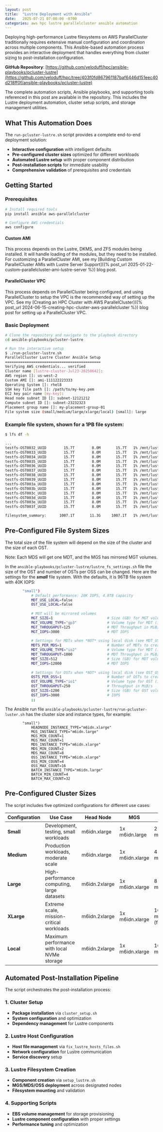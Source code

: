 ```yaml
---
layout: post
title:  "Lustre Deployment with Ansible"
date:   2025-07-21 07:00:00 -0700
categories: aws hpc lustre parallelcluster ansible automation
---
```


Deploying high-performance Lustre filesystems on AWS ParallelCluster traditionally requires extensive manual configuration and coordination across multiple components. This Ansible-based automation process provides an interactive deployment that handles everything from cluster sizing to post-installation configuration.

**GitHub Repository**: [https://github.com/veloduff/hpc/ansible-playbooks/pcluster-lustre](https://github.com/veloduff/hpc/tree/403f0fd867961187baf6446d151eec40d218ff0f/ansible-playbooks/pcluster-lustre)

The complete automation scripts, Ansible playbooks, and supporting tools referenced in this post are available in the repository. This includes the Lustre deployment automation, cluster setup scripts, and storage management utilities.

## What This Automation Does

The `run-pcluster-lustre.sh` script provides a complete end-to-end deployment solution:
- **Interactive configuration** with intelligent defaults
- **Pre-configured cluster sizes** optimized for different workloads
- **Automated Lustre setup** with proper component distribution
- **Post-installation scripts** for immediate usability
- **Comprehensive validation** of prerequisites and credentials

## Getting Started

### Prerequisites
```bash
# Install required tools
pip install ansible aws-parallelcluster

# Configure AWS credentials
aws configure
```
#### Custom AMI
This process depends on the Lustre, DKMS, and ZFS modules being installed. It will handle loading of the modules, but they need to be installed. For customizing a ParallelCluster AMI, see my [Building Custom ParallelCluster AMIs with Lustre Server Support]({% post_url 2025-01-22-custom-parallelcluster-ami-lustre-server %}) blog post.

#### ParallelCluster VPC

This process depends on ParallelCluster being configured, and using ParallelCluster to setup the VPC is the recommended way of setting up the VPC. See my 
[Creating an HPC Cluster with AWS ParallelCluster]({% post_url 2024-06-15-creating-hpc-cluster-aws-parallelcluster %}) blog post for setting up a ParallelCluster VPC.

### Basic Deployment
```bash
# Clone the repository and navigate to the playbook directory
cd ansible-playbooks/pcluster-lustre

# Run the interactive setup
$ ./run-pcluster-lustre.sh
ParallelCluster Lustre Cluster Ansible Setup
============================================
Verifying AWS credentials... verified
Cluster name [lustre-cluster-Jul23-20250642]:
AWS region []: us-west-2
Custom AMI []: ami-111122223333
Operating System []: rhel8
SSH key file path []: /path/to/my-key.pem
EC2 key pair name [my-key]:
Head node subnet ID []: subnet-12121212
Compute subnet ID []: subnet-23232323
Placement group name []: my-placement-group-01
File system size (small/medium/large/xlarge/local) [small]: large
```

### Example file system, shown for a 1PB file system:

```sh
$ lfs df -h

...
testfs-OST0032_UUID        15.7T        8.0M       15.7T   1% /mnt/lustre[OST:50]
testfs-OST0033_UUID        15.7T        8.0M       15.7T   1% /mnt/lustre[OST:51]
testfs-OST0034_UUID        15.7T        8.0M       15.7T   1% /mnt/lustre[OST:52]
testfs-OST0035_UUID        15.7T        8.0M       15.7T   1% /mnt/lustre[OST:53]
testfs-OST0036_UUID        15.7T        8.0M       15.7T   1% /mnt/lustre[OST:54]
testfs-OST0037_UUID        15.7T        8.0M       15.7T   1% /mnt/lustre[OST:55]
testfs-OST0038_UUID        15.7T        8.0M       15.7T   1% /mnt/lustre[OST:56]
testfs-OST0039_UUID        15.7T        8.0M       15.7T   1% /mnt/lustre[OST:57]
testfs-OST003a_UUID        15.7T        8.0M       15.7T   1% /mnt/lustre[OST:58]
testfs-OST003b_UUID        15.7T        8.0M       15.7T   1% /mnt/lustre[OST:59]
testfs-OST003c_UUID        15.7T        8.0M       15.7T   1% /mnt/lustre[OST:60]
testfs-OST003d_UUID        15.7T        8.0M       15.7T   1% /mnt/lustre[OST:61]
testfs-OST003e_UUID        15.7T        8.0M       15.7T   1% /mnt/lustre[OST:62]
testfs-OST003f_UUID        15.7T        8.0M       15.7T   1% /mnt/lustre[OST:63]

filesystem_summary:      1007.1T       11.3G     1007.1T   1% /mnt/lustre
```

## Pre-Configured File System Sizes

The total size of the file system will depend on the size of the cluster and the size of each OST. 

Note: Each MDS will get one MDT, and the MGS has mirrored MGT volumes.

In the `ansible-playbooks/pcluster-lustre/lustre_fs_settings.sh` file the size of the OST and number of OSTs per OSS can be changed. Here are the settings for the ***small*** file system. With the defaults, it is 96TB file system with 40K IOPS:


```sh
        "small")
            # Default performance: 20K IOPS, 4.8TB capacity
            MDT_USE_LOCAL=false
            OST_USE_LOCAL=false
            
            # MGT will be mirrored volumes
            MGT_SIZE=1                         # Size (GB) for MGT volumes
            MGT_VOLUME_TYPE="gp3"              # Volume type for MDT (io1, io2, gp3)
            MGT_THROUGHPUT=125                 # MDT Throughput in MiB/s
            MGT_IOPS=3000                      # MDT IOPS
            
            # Settings for MDTs when *NOT* using local disk (see MDT_USE_LOCAL)
            MDTS_PER_MDS=1                     # Number of MDTs to create per MDS server
            MDT_VOLUME_TYPE="io2"              # Volume type for MDT (io1, io2, gp3)
            MDT_THROUGHPUT=1000                # MDT Throughput in MiB/s
            MDT_SIZE=512                       # Size (GB) for MDT volumes
            MDT_IOPS=12000                     # MDT IOPS
            
            # Settings for OSTs when *NOT* using local disk (see OST_USE_LOCAL)
            OSTS_PER_OSS=1                     # Number of OSTs to create per OSS server
            OST_VOLUME_TYPE="io1"              # Volume type for OST (io1, io2, gp3) 
            OST_THROUGHPUT=250                 # Throughput in MiB/s
            OST_SIZE=1200                      # Size (GB) for OST volumes 
            OST_IOPS=3000                      # IOPS
            ;;
```

The Ansible run file `ansible-playbooks/pcluster-lustre/run-pcluster-luster.sh` has the cluster size and
instance types, for example:

```
        "small")
            HEADNODE_INSTANCE_TYPE="m6idn.xlarge"
            MGS_INSTANCE_TYPE="m6idn.large"
            MGS_MIN_COUNT=1
            MGS_MAX_COUNT=1
            MDS_INSTANCE_TYPE="m6idn.xlarge"
            MDS_MIN_COUNT=2
            MDS_MAX_COUNT=8
            OSS_INSTANCE_TYPE="m6idn.xlarge"
            OSS_MIN_COUNT=4
            OSS_MAX_COUNT=16
            BATCH_INSTANCE_TYPE="m6idn.large"
            BATCH_MIN_COUNT=4
            BATCH_MAX_COUNT=32
```

## Pre-Configured Cluster Sizes

The script includes five optimized configurations for different use cases:

| Configuration | Use Case | Head Node | MGS | MDS | OSS | Compute |
|---------------|----------|-----------|-----|-----|-----|---------|
| **Small** | Development, testing, small workloads | m6idn.xlarge | 1x m6idn.large | 2-8x m6idn.xlarge | 8-16x m6idn.xlarge | 4-32x m6idn.large |
| **Medium** | Production workloads, moderate scale | m6idn.xlarge | 1x m6idn.xlarge | 4-8x m6idn.xlarge | 20-40x m6idn.xlarge | 8-128x m6idn.large |
| **Large** | High-performance computing, large datasets | m6idn.2xlarge | 1x m6idn.xlarge | 8-16x m6idn.2xlarge | 40-128x m6idn.2xlarge | 16-256x m6idn.xlarge |
| **XLarge** | Extreme scale, mission-critical workloads | m6idn.2xlarge | 1x m6idn.xlarge | 16x m6idn.2xlarge (fixed) | 40-128x m6idn.2xlarge | 16-256x m6idn.xlarge |
| **Local** | Maximum performance with local NVMe storage | m6idn.2xlarge | 1x m6idn.xlarge | 16-32x m6idn.2xlarge | 40-64x m6idn.2xlarge | 16-256x m6idn.xlarge |


## Automated Post-Installation Pipeline

The script orchestrates the post-installation process:

### 1. Cluster Setup
- **Package installation** via `cluster_setup.sh`
- **System configuration** and optimization
- **Dependency management** for Lustre components

### 2. Lustre Host Configuration
- **Host file management** via `fix_lustre_hosts_files.sh`
- **Network configuration** for Lustre communication
- **Service discovery** setup

### 3. Lustre Filesystem Creation
- **Component creation** via `setup_lustre.sh`
- **MGS/MDS/OSS deployment** across designated nodes
- **Filesystem mounting** and validation

### 4. Supporting Scripts
- **EBS volume management** for storage provisioning
- **Lustre component configuration** with proper settings
- **Performance tuning** and optimization
